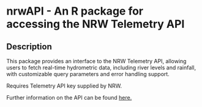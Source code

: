# nrwAPI - An R package for accessing the NRW Telemetry API

## Description

This package provides an interface to the NRW Telemetry API, allowing users to fetch real-time hydrometric data, including river levels and rainfall, with customizable query parameters and error handling support.

Requires Telemetry API key supplied by NRW. 

Further information on the API can be found [here.](https://api-portal.naturalresources.wales/api-details#api=telemetry-data&operation=GetMeasurementAreas)

